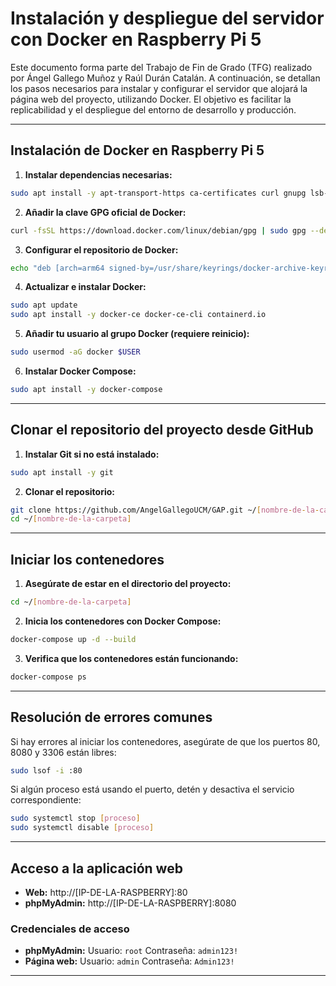 # Instalación y despliegue del servidor con Docker en Raspberry Pi 5

Este documento forma parte del Trabajo de Fin de Grado (TFG) realizado por Ángel Gallego Muñoz y Raúl Durán Catalán. A continuación, se detallan los pasos necesarios para instalar y configurar el servidor que alojará la página web del proyecto, utilizando Docker. El objetivo es facilitar la replicabilidad y el despliegue del entorno de desarrollo y producción.

---


## Instalación de Docker en Raspberry Pi 5

1. **Instalar dependencias necesarias:**

```bash
sudo apt install -y apt-transport-https ca-certificates curl gnupg lsb-release
```

2. **Añadir la clave GPG oficial de Docker:**

```bash
curl -fsSL https://download.docker.com/linux/debian/gpg | sudo gpg --dearmor -o /usr/share/keyrings/docker-archive-keyring.gpg
```

3. **Configurar el repositorio de Docker:**

```bash
echo "deb [arch=arm64 signed-by=/usr/share/keyrings/docker-archive-keyring.gpg] https://download.docker.com/linux/debian $(lsb_release -cs) stable" | sudo tee /etc/apt/sources.list.d/docker.list > /dev/null
```

4. **Actualizar e instalar Docker:**

```bash
sudo apt update
sudo apt install -y docker-ce docker-ce-cli containerd.io
```

5. **Añadir tu usuario al grupo Docker (requiere reinicio):**

```bash
sudo usermod -aG docker $USER
```

6. **Instalar Docker Compose:**

```bash
sudo apt install -y docker-compose
```


---

## Clonar el repositorio del proyecto desde GitHub

1. **Instalar Git si no está instalado:**

```bash
sudo apt install -y git
```

2. **Clonar el repositorio:**

```bash
git clone https://github.com/AngelGallegoUCM/GAP.git ~/[nombre-de-la-carpeta]
cd ~/[nombre-de-la-carpeta]
```


---

## Iniciar los contenedores

1. **Asegúrate de estar en el directorio del proyecto:**

```bash
cd ~/[nombre-de-la-carpeta]
```

2. **Inicia los contenedores con Docker Compose:**

```bash
docker-compose up -d --build
```

3. **Verifica que los contenedores están funcionando:**

```bash
docker-compose ps
```


---

## Resolución de errores comunes

Si hay errores al iniciar los contenedores, asegúrate de que los puertos 80, 8080 y 3306 están libres:

```bash
sudo lsof -i :80
```

Si algún proceso está usando el puerto, detén y desactiva el servicio correspondiente:

```bash
sudo systemctl stop [proceso]
sudo systemctl disable [proceso]
```


---

## Acceso a la aplicación web

- **Web:**
http://[IP-DE-LA-RASPBERRY]:80
- **phpMyAdmin:**
http://[IP-DE-LA-RASPBERRY]:8080


### Credenciales de acceso

- **phpMyAdmin:**
Usuario: `root`
Contraseña: `admin123!`
- **Página web:**
Usuario: `admin`
Contraseña: `Admin123!`

---
